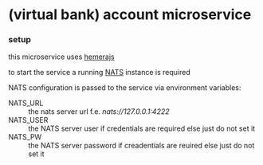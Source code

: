 # (virtual bank) account microservice

### setup

this microservice uses [hemerajs](https://hemerajs.github.io/hemera/)

to start the service a running [NATS](https://nats.io) instance is required


NATS configuration is passed to the service via environment variables:

<dl>
  <dt>NATS_URL</dt>
  <dd>the nats server url f.e. <em>nats://127.0.0.1:4222</em></dd>

  <dt>NATS_USER</dt>
  <dd>the NATS server user if credentials are required else just do not set it</dd>

  <dt>NATS_PW</dt>
  <dd>the NATS server password if creadentials are reuired else just do not set it</dd>
</dl>
